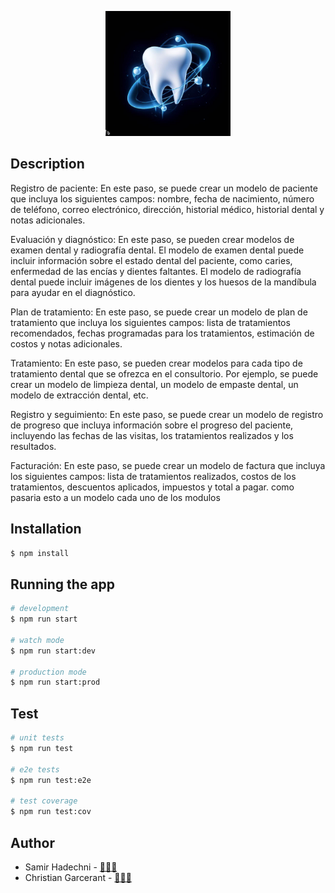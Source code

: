 <p align="center">
  <a  target="blank"><img src="./assets/DentalHUB.jpeg" width="200" alt="Nest Logo" /></a>
</p>




## Description

Registro de paciente: En este paso, se puede crear un modelo de paciente que incluya los siguientes campos: nombre, fecha de nacimiento, número de teléfono, correo electrónico, dirección, historial médico, historial dental y notas adicionales.



Evaluación y diagnóstico: En este paso, se pueden crear modelos de examen dental y radiografía dental. El modelo de examen dental puede incluir información sobre el estado dental del paciente, como caries, enfermedad de las encías y dientes faltantes. El modelo de radiografía dental puede incluir imágenes de los dientes y los huesos de la mandíbula para ayudar en el diagnóstico.



Plan de tratamiento: En este paso, se puede crear un modelo de plan de tratamiento que incluya los siguientes campos: lista de tratamientos recomendados, fechas programadas para los tratamientos, estimación de costos y notas adicionales.



Tratamiento: En este paso, se pueden crear modelos para cada tipo de tratamiento dental que se ofrezca en el consultorio. Por ejemplo, se puede crear un modelo de limpieza dental, un modelo de empaste dental, un modelo de extracción dental, etc.



Registro y seguimiento: En este paso, se puede crear un modelo de registro de progreso que incluya información sobre el progreso del paciente, incluyendo las fechas de las visitas, los tratamientos realizados y los resultados.



Facturación: En este paso, se puede crear un modelo de factura que incluya los siguientes campos: lista de tratamientos realizados, costos de los tratamientos, descuentos aplicados, impuestos y total a pagar. como pasaria esto a un modelo cada uno de los modulos



## Installation

```bash
$ npm install
```

## Running the app

```bash
# development
$ npm run start

# watch mode
$ npm run start:dev

# production mode
$ npm run start:prod
```

## Test

```bash
# unit tests
$ npm run test

# e2e tests
$ npm run test:e2e

# test coverage
$ npm run test:cov
```

## Author

- Samir Hadechni  - [ 🧑🏻‍💻](https://github.com/samirjhb)
- Christian Garcerant  - [🧑🏻‍💻](https://github.com/Christgrant98)

